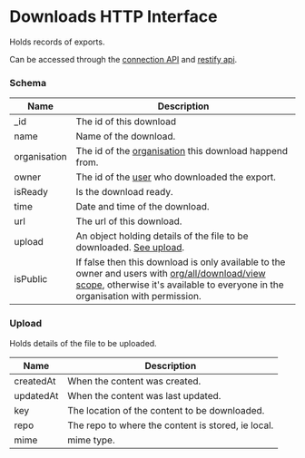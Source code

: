 ---
---

# Downloads HTTP Interface

Holds records of exports.

Can be accessed through the [connection API](/http-connection) and [restify api](/http-models).

### Schema

Name | Description
--- | ---
_id | The id of this download
name | Name of the download.
organisation | The id of the [organisation](/http-organisations#schema) this download happend from.
owner | The id of the [user](/http-users#schema) who downloaded the export.
isReady | Is the download ready.
time | Date and time of the download.
url | The url of this download.
upload | An object holding details of the file to be downloaded. [See upload](#upload).
isPublic | If false then this download is only available to the owner and users with [org/all/download/view scope](/http-roles/#organisation-scopes), otherwise it's available to everyone in the organisation with permission.

### Upload

Holds details of the file to be uploaded.

Name | Description
--- | ---
createdAt | When the content was created.
updatedAt | When the content was last updated.
key | The location of the content to be downloaded.
repo | The repo to where the content is stored, ie local.
mime | mime type.


